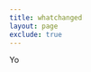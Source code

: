 ```yaml
---
title: whatchanged
layout: page
exclude: true
---
```


Yo
<!--stackedit_data:
eyJoaXN0b3J5IjpbLTE4NTQwNjI0NTFdfQ==
-->